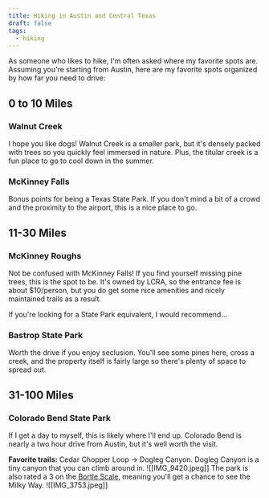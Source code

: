 ```yaml
---
title: Hiking in Austin and Central Texas
draft: false
tags:
  - hiking
---
```

As someone who likes to hike, I'm often asked where my favorite spots are. Assuming you're starting from Austin, here are my favorite spots organized by how far you need to drive:

## 0 to 10 Miles
### Walnut Creek
I hope you like dogs! Walnut Creek is a smaller park, but it's densely packed with trees so you quickly feel immersed in nature. Plus, the titular creek is a fun place to go to cool down in the summer.
### McKinney Falls
Bonus points for being a Texas State Park. If you don't mind a bit of a crowd and the proximity to the airport, this is a nice place to go.

## 11-30 Miles
### McKinney Roughs
Not be confused with McKinney Falls! If you find yourself missing pine trees, this is the spot to be. It's owned by LCRA, so the entrance fee is about $10/person, but you do get some nice amenities and nicely maintained trails as a result.

If you're looking for a State Park equivalent, I would recommend...
### Bastrop State Park
Worth the drive if you enjoy seclusion. You'll see some pines here, cross a creek, and the property itself is fairly large so there's plenty of space to spread out.

## 31-100 Miles
### Colorado Bend State Park
If I get a day to myself, this is likely where I'll end up. Colorado Bend is nearly a two hour drive from Austin, but it's well worth the visit.

**Favorite trails:** Cedar Chopper Loop → Dogleg Canyon. Dogleg Canyon is a tiny canyon that you can climb around in.
![[IMG_9420.jpeg]]
The park is also rated a 3 on the [Bortle Scale](http://www.bigskyastroclub.org/lp_bortle.html), meaning you'll get a chance to see the Milky Way.
![[IMG_3753.jpeg]]